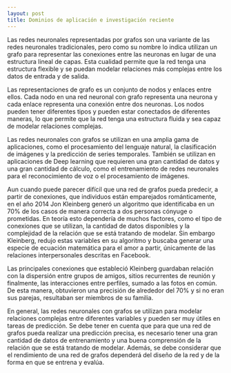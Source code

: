 ```yaml
---
layout: post
title: Dominios de aplicación e investigación reciente
---
```


Las redes neuronales representadas por grafos son una variante de las redes neuronales tradicionales, pero como su nombre lo indica utilizan un grafo para representar las conexiones entre las neuronas en lugar de una estructura lineal de capas. Esta cualidad permite que la red tenga una estructura flexible y se puedan modelar relaciones más complejas entre los datos de entrada y de salida.
 
Las representaciones de grafo es un conjunto de nodos y enlaces entre ellos. Cada nodo en una red neuronal con grafo representa una neurona y cada enlace representa una conexión entre dos neuronas. Los nodos pueden tener diferentes tipos y pueden estar conectados de diferentes maneras, lo que permite que la red tenga una estructura fluida y sea capaz de modelar relaciones complejas.
 
Las redes neuronales con grafos se utilizan en una amplia gama de aplicaciones, como el procesamiento del lenguaje natural, la clasificación de imágenes y la predicción de series temporales. También se utilizan en aplicaciones de Deep learning que requieren una gran cantidad de datos y una gran cantidad de cálculo, como el entrenamiento de redes neuronales para el reconocimiento de voz o el procesamiento de imágenes.
 
Aun cuando puede parecer difícil que una red de grafos pueda predecir, a partir de conexiones, que individuos están emparejados románticamente, en el año 2014 Jon Kleinberg generó un algoritmo que identificaba en un 70% de los casos de manera correcta a dos personas cónyuge o prometidas. En teoría esto dependería de muchos factores, como el tipo de conexiones que se utilizan, la cantidad de datos disponibles y la complejidad de la relación que se está tratando de modelar. Sin embargo Kleinberg, redujo estas variables en su algoritmo y buscaba generar una especie de ecuación matemática para el amor a partir, únicamente de las relaciones interpersonales descritas en Facebook.
 
Las principales conexiones que estableció Kleinberg guardaban relación con la dispersión entre grupos de amigos, sitios recurrentes de reunión y finalmente, las interacciones entre perfiles, sumado a las fotos en común. De esta manera, obtuvieron una precisión de alrededor del 70% y si no eran sus parejas, resultaban ser miembros de su familia.
 
En general, las redes neuronales con grafos se utilizan para modelar relaciones complejas entre diferentes variables y pueden ser muy útiles en tareas de predicción. Se debe tener en cuenta que para que una red de grafos pueda realizar una predicción precisa, es necesario tener una gran cantidad de datos de entrenamiento y una buena comprensión de la relación que se está tratando de modelar. Además, se debe considerar que el rendimiento de una red de grafos dependerá del diseño de la red y de la forma en que se entrena y evalúa.
